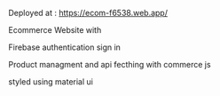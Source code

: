 Deployed at : https://ecom-f6538.web.app/

Ecommerce Website with

Firebase authentication sign in

Product managment and api fecthing with commerce js

styled using material ui
